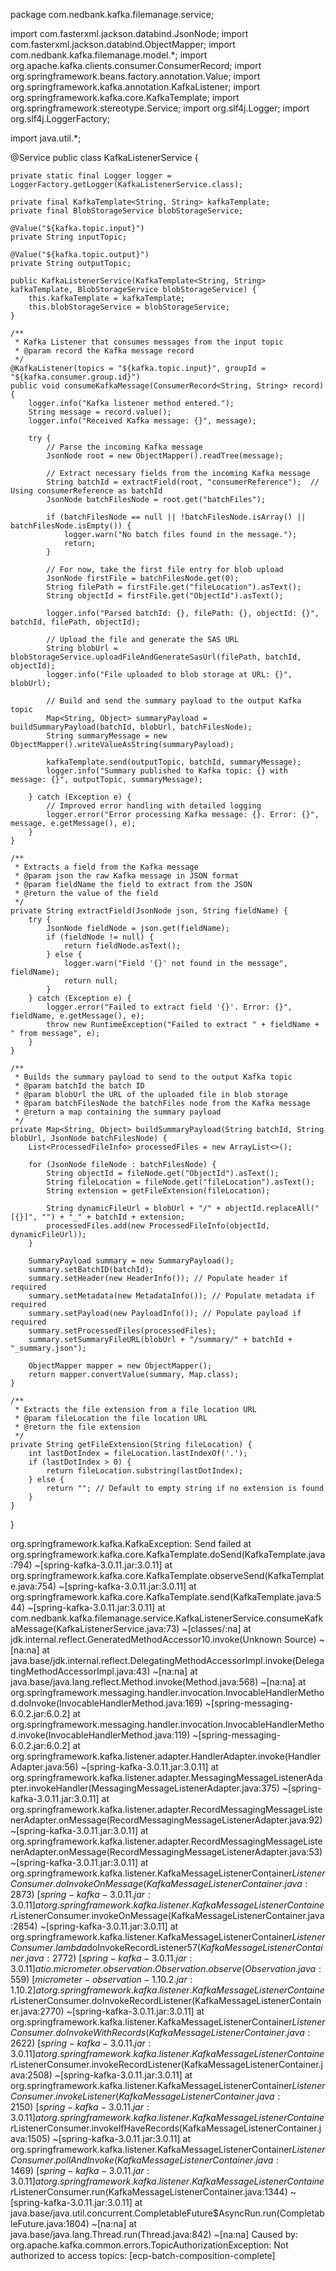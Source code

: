 package com.nedbank.kafka.filemanage.service;

import com.fasterxml.jackson.databind.JsonNode;
import com.fasterxml.jackson.databind.ObjectMapper;
import com.nedbank.kafka.filemanage.model.*;
import org.apache.kafka.clients.consumer.ConsumerRecord;
import org.springframework.beans.factory.annotation.Value;
import org.springframework.kafka.annotation.KafkaListener;
import org.springframework.kafka.core.KafkaTemplate;
import org.springframework.stereotype.Service;
import org.slf4j.Logger;
import org.slf4j.LoggerFactory;

import java.util.*;

@Service
public class KafkaListenerService {

    private static final Logger logger = LoggerFactory.getLogger(KafkaListenerService.class);

    private final KafkaTemplate<String, String> kafkaTemplate;
    private final BlobStorageService blobStorageService;

    @Value("${kafka.topic.input}")
    private String inputTopic;

    @Value("${kafka.topic.output}")
    private String outputTopic;

    public KafkaListenerService(KafkaTemplate<String, String> kafkaTemplate, BlobStorageService blobStorageService) {
        this.kafkaTemplate = kafkaTemplate;
        this.blobStorageService = blobStorageService;
    }

    /**
     * Kafka Listener that consumes messages from the input topic
     * @param record the Kafka message record
     */
    @KafkaListener(topics = "${kafka.topic.input}", groupId = "${kafka.consumer.group.id}")
    public void consumeKafkaMessage(ConsumerRecord<String, String> record) {
        logger.info("Kafka listener method entered.");
        String message = record.value();
        logger.info("Received Kafka message: {}", message);

        try {
            // Parse the incoming Kafka message
            JsonNode root = new ObjectMapper().readTree(message);

            // Extract necessary fields from the incoming Kafka message
            String batchId = extractField(root, "consumerReference");  // Using consumerReference as batchId
            JsonNode batchFilesNode = root.get("batchFiles");

            if (batchFilesNode == null || !batchFilesNode.isArray() || batchFilesNode.isEmpty()) {
                logger.warn("No batch files found in the message.");
                return;
            }

            // For now, take the first file entry for blob upload
            JsonNode firstFile = batchFilesNode.get(0);
            String filePath = firstFile.get("fileLocation").asText();
            String objectId = firstFile.get("ObjectId").asText();

            logger.info("Parsed batchId: {}, filePath: {}, objectId: {}", batchId, filePath, objectId);

            // Upload the file and generate the SAS URL
            String blobUrl = blobStorageService.uploadFileAndGenerateSasUrl(filePath, batchId, objectId);
            logger.info("File uploaded to blob storage at URL: {}", blobUrl);

            // Build and send the summary payload to the output Kafka topic
            Map<String, Object> summaryPayload = buildSummaryPayload(batchId, blobUrl, batchFilesNode);
            String summaryMessage = new ObjectMapper().writeValueAsString(summaryPayload);

            kafkaTemplate.send(outputTopic, batchId, summaryMessage);
            logger.info("Summary published to Kafka topic: {} with message: {}", outputTopic, summaryMessage);

        } catch (Exception e) {
            // Improved error handling with detailed logging
            logger.error("Error processing Kafka message: {}. Error: {}", message, e.getMessage(), e);
        }
    }

    /**
     * Extracts a field from the Kafka message
     * @param json the raw Kafka message in JSON format
     * @param fieldName the field to extract from the JSON
     * @return the value of the field
     */
    private String extractField(JsonNode json, String fieldName) {
        try {
            JsonNode fieldNode = json.get(fieldName);
            if (fieldNode != null) {
                return fieldNode.asText();
            } else {
                logger.warn("Field '{}' not found in the message", fieldName);
                return null;
            }
        } catch (Exception e) {
            logger.error("Failed to extract field '{}'. Error: {}", fieldName, e.getMessage(), e);
            throw new RuntimeException("Failed to extract " + fieldName + " from message", e);
        }
    }

    /**
     * Builds the summary payload to send to the output Kafka topic
     * @param batchId the batch ID
     * @param blobUrl the URL of the uploaded file in blob storage
     * @param batchFilesNode the batchFiles node from the Kafka message
     * @return a map containing the summary payload
     */
    private Map<String, Object> buildSummaryPayload(String batchId, String blobUrl, JsonNode batchFilesNode) {
        List<ProcessedFileInfo> processedFiles = new ArrayList<>();

        for (JsonNode fileNode : batchFilesNode) {
            String objectId = fileNode.get("ObjectId").asText();
            String fileLocation = fileNode.get("fileLocation").asText();
            String extension = getFileExtension(fileLocation);

            String dynamicFileUrl = blobUrl + "/" + objectId.replaceAll("[{}]", "") + "_" + batchId + extension;
            processedFiles.add(new ProcessedFileInfo(objectId, dynamicFileUrl));
        }

        SummaryPayload summary = new SummaryPayload();
        summary.setBatchID(batchId);
        summary.setHeader(new HeaderInfo()); // Populate header if required
        summary.setMetadata(new MetadataInfo()); // Populate metadata if required
        summary.setPayload(new PayloadInfo()); // Populate payload if required
        summary.setProcessedFiles(processedFiles);
        summary.setSummaryFileURL(blobUrl + "/summary/" + batchId + "_summary.json");

        ObjectMapper mapper = new ObjectMapper();
        return mapper.convertValue(summary, Map.class);
    }

    /**
     * Extracts the file extension from a file location URL
     * @param fileLocation the file location URL
     * @return the file extension
     */
    private String getFileExtension(String fileLocation) {
        int lastDotIndex = fileLocation.lastIndexOf('.');
        if (lastDotIndex > 0) {
            return fileLocation.substring(lastDotIndex);
        } else {
            return ""; // Default to empty string if no extension is found
        }
    }
}

org.springframework.kafka.KafkaException: Send failed
	at org.springframework.kafka.core.KafkaTemplate.doSend(KafkaTemplate.java:794) ~[spring-kafka-3.0.11.jar:3.0.11]
	at org.springframework.kafka.core.KafkaTemplate.observeSend(KafkaTemplate.java:754) ~[spring-kafka-3.0.11.jar:3.0.11]
	at org.springframework.kafka.core.KafkaTemplate.send(KafkaTemplate.java:544) ~[spring-kafka-3.0.11.jar:3.0.11]
	at com.nedbank.kafka.filemanage.service.KafkaListenerService.consumeKafkaMessage(KafkaListenerService.java:73) ~[classes/:na]
	at jdk.internal.reflect.GeneratedMethodAccessor10.invoke(Unknown Source) ~[na:na]
	at java.base/jdk.internal.reflect.DelegatingMethodAccessorImpl.invoke(DelegatingMethodAccessorImpl.java:43) ~[na:na]
	at java.base/java.lang.reflect.Method.invoke(Method.java:568) ~[na:na]
	at org.springframework.messaging.handler.invocation.InvocableHandlerMethod.doInvoke(InvocableHandlerMethod.java:169) ~[spring-messaging-6.0.2.jar:6.0.2]
	at org.springframework.messaging.handler.invocation.InvocableHandlerMethod.invoke(InvocableHandlerMethod.java:119) ~[spring-messaging-6.0.2.jar:6.0.2]
	at org.springframework.kafka.listener.adapter.HandlerAdapter.invoke(HandlerAdapter.java:56) ~[spring-kafka-3.0.11.jar:3.0.11]
	at org.springframework.kafka.listener.adapter.MessagingMessageListenerAdapter.invokeHandler(MessagingMessageListenerAdapter.java:375) ~[spring-kafka-3.0.11.jar:3.0.11]
	at org.springframework.kafka.listener.adapter.RecordMessagingMessageListenerAdapter.onMessage(RecordMessagingMessageListenerAdapter.java:92) ~[spring-kafka-3.0.11.jar:3.0.11]
	at org.springframework.kafka.listener.adapter.RecordMessagingMessageListenerAdapter.onMessage(RecordMessagingMessageListenerAdapter.java:53) ~[spring-kafka-3.0.11.jar:3.0.11]
	at org.springframework.kafka.listener.KafkaMessageListenerContainer$ListenerConsumer.doInvokeOnMessage(KafkaMessageListenerContainer.java:2873) ~[spring-kafka-3.0.11.jar:3.0.11]
	at org.springframework.kafka.listener.KafkaMessageListenerContainer$ListenerConsumer.invokeOnMessage(KafkaMessageListenerContainer.java:2854) ~[spring-kafka-3.0.11.jar:3.0.11]
	at org.springframework.kafka.listener.KafkaMessageListenerContainer$ListenerConsumer.lambda$doInvokeRecordListener$57(KafkaMessageListenerContainer.java:2772) ~[spring-kafka-3.0.11.jar:3.0.11]
	at io.micrometer.observation.Observation.observe(Observation.java:559) ~[micrometer-observation-1.10.2.jar:1.10.2]
	at org.springframework.kafka.listener.KafkaMessageListenerContainer$ListenerConsumer.doInvokeRecordListener(KafkaMessageListenerContainer.java:2770) ~[spring-kafka-3.0.11.jar:3.0.11]
	at org.springframework.kafka.listener.KafkaMessageListenerContainer$ListenerConsumer.doInvokeWithRecords(KafkaMessageListenerContainer.java:2622) ~[spring-kafka-3.0.11.jar:3.0.11]
	at org.springframework.kafka.listener.KafkaMessageListenerContainer$ListenerConsumer.invokeRecordListener(KafkaMessageListenerContainer.java:2508) ~[spring-kafka-3.0.11.jar:3.0.11]
	at org.springframework.kafka.listener.KafkaMessageListenerContainer$ListenerConsumer.invokeListener(KafkaMessageListenerContainer.java:2150) ~[spring-kafka-3.0.11.jar:3.0.11]
	at org.springframework.kafka.listener.KafkaMessageListenerContainer$ListenerConsumer.invokeIfHaveRecords(KafkaMessageListenerContainer.java:1505) ~[spring-kafka-3.0.11.jar:3.0.11]
	at org.springframework.kafka.listener.KafkaMessageListenerContainer$ListenerConsumer.pollAndInvoke(KafkaMessageListenerContainer.java:1469) ~[spring-kafka-3.0.11.jar:3.0.11]
	at org.springframework.kafka.listener.KafkaMessageListenerContainer$ListenerConsumer.run(KafkaMessageListenerContainer.java:1344) ~[spring-kafka-3.0.11.jar:3.0.11]
	at java.base/java.util.concurrent.CompletableFuture$AsyncRun.run(CompletableFuture.java:1804) ~[na:na]
	at java.base/java.lang.Thread.run(Thread.java:842) ~[na:na]
Caused by: org.apache.kafka.common.errors.TopicAuthorizationException: Not authorized to access topics: [ecp-batch-composition-complete]

